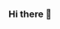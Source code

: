 ### Hi there 👋

<!--
**ThomasGardiner/ThomasGardiner** is a ✨ _special_ ✨ repository because its `README.md` (this file) appears on your GitHub profile.

Here are some ideas to get you started:

- 🔭 I’m currently working on Data Analysis
- 🌱 I’m currently learning SQL
- 👯 I’m looking to collaborate on Business Consulting
- 🤔 I’m looking for help with Github Setup
- 💬 Ask me about Options Contracts
- 📫 How to reach me: Here
- 😄 Pronouns: He Him
- ⚡ Fun fact: I stay in shape by rock climbing. 
-->
